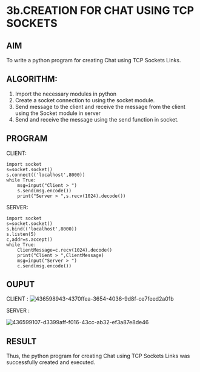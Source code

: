 # 3b.CREATION FOR CHAT USING TCP SOCKETS
## AIM
To write a python program for creating Chat using TCP Sockets Links.
## ALGORITHM:
1. Import the necessary modules in python
2. Create a socket connection to using the socket module.
3. Send message to the client and receive the message from the client using the Socket module in
 server
4. Send and receive the message using the send function in socket.
## PROGRAM
CLIENT:
```
import socket
s=socket.socket()
s.connect(('localhost',8000))
while True:
    msg=input("Client > ")
    s.send(msg.encode())
    print("Server > ",s.recv(1024).decode())
```
SERVER:
```
import socket
s=socket.socket()
s.bind(('localhost',8000))
s.listen(5)
c,addr=s.accept()
while True:
    ClientMessage=c.recv(1024).decode()
    print("Client > ",ClientMessage)
    msg=input("Server > ")
    c.send(msg.encode())
```
## OUPUT

CLIENT :
![436598943-4370ffea-3654-4036-9d8f-ce7feed2a01b](https://github.com/user-attachments/assets/5b0fb68e-536b-49aa-a992-5f41858a265f)

SERVER :

![436599107-d3399aff-f016-43cc-ab32-ef3a87e8de46](https://github.com/user-attachments/assets/69d4df50-ab8f-46b2-b71f-50c22cb26a97)






## RESULT
Thus, the python program for creating Chat using TCP Sockets Links was successfully 
created and executed.
